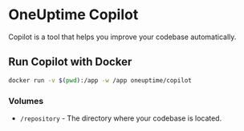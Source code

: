 # OneUptime Copilot

Copilot is a tool that helps you improve your codebase automatically. 

## Run Copilot with Docker

```bash
docker run -v $(pwd):/app -w /app oneuptime/copilot
```


### Volumes

 - `/repository` - The directory where your codebase is located.